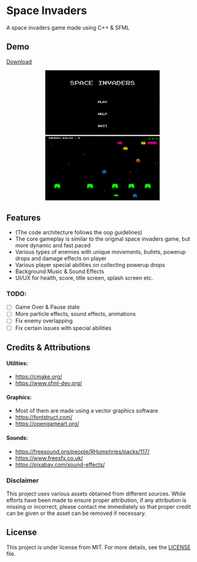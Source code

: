 # Space Invaders

A space invaders game made using C++ & SFML

## Demo

[Download](https://github.com/MockJoke/SpaceInvaders/releases)

<p align="center">
    <img src="readme-assets/TitleScreen.png" alt="Title-Screen" width="300px">
    <img src="readme-assets/Gameplay.png" alt="Gameplay" width="300px">
</p>

<!-- <br> -->

<!-- <div align="center">
  <a href="https://youtu.be/CdCLFUjtBYA" target="_blank">Demo Video</a>
</div> -->

## Features

- (The code architecture follows the oop guidelines)
- The core gameplay is similar to the original space invaders game, but more dynamic and fast paced
- Various types of enemies with unique movements, bullets, powerup drops and damage effects on player
- Various player special abilities on collecting powerup drops
- Background Music & Sound Effects
- UI/UX for health, score, title screen, splash screen etc.

### TODO:

- [ ] Game Over & Pause state
- [ ] More particle effects, sound effects, animations
- [ ] Fix enemy overlapping
- [ ] Fix certain issues with special abilities

## Credits & Attributions

#### Utilities:
- https://cmake.org/
- https://www.sfml-dev.org/

#### Graphics:
- Most of them are made using a vector graphics software
- https://fontstruct.com/
- https://opengameart.org/

#### Sounds: 
- https://freesound.org/people/RHumphries/packs/117/
- https://www.freesfx.co.uk/
- https://pixabay.com/sound-effects/

### Disclaimer

This project uses various assets obtained from different sources. While efforts have been made to ensure proper attribution, if any attribution is missing or incorrect, please contact me immediately so that proper credit can be given or the asset can be removed if necessary.

## License

This project is under license from MIT. For more details, see the [LICENSE](LICENSE) file.